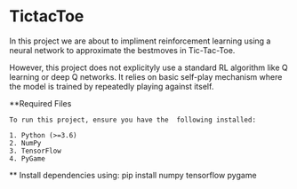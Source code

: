 # TictacToe

In this project we are about to impliment reinforcement learning using a
neural network to approximate the bestmoves in Tic-Tac-Toe.

However, this project does not explicityly use a standard RL algorithm like Q learning or deep Q networks.
It relies on basic self-play mechanism where the model is trained by repeatedly playing against itself.


**Required Files

    To run this project, ensure you have the  following installed:

    1. Python (>=3.6)
    2. NumPy
    3. TensorFlow
    4. PyGame



** Install dependencies using:
pip install numpy tensorflow pygame